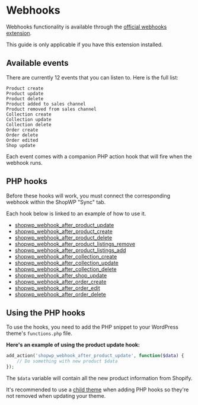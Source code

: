 # Webhooks

Webhooks functionality is available through the [official webhooks extension](https://wpshop.io/extensions/webhooks/).

This guide is only applicable if you have this extension installed.

## Available events

There are currently 12 events that you can listen to. Here is the full list:

```
Product create
Product update
Product delete
Product added to sales channel
Product removed from sales channel
Collection create
Collection update
Collection delete
Order create
Order delete
Order edited
Shop update
```

Each event comes with a companion PHP action hook that will fire when the webhook runs.

## PHP hooks

Before these hooks will work, you must connect the corresponding webhook within the ShopWP "Sync" tab.

Each hook below is linked to an example of how to use it.

- [shopwp_webhook_after_product_update](/php-actions#shopwp_webhook_after_product_update)
- [shopwp_webhook_after_product_create](/php-actions#shopwp_webhook_after_product_create)
- [shopwp_webhook_after_product_delete](/php-actions#shopwp_webhook_after_product_delete)
- [shopwp_webhook_after_product_listings_remove](/php-actions#shopwp_webhook_after_product_listings_remove)
- [shopwp_webhook_after_product_listings_add](/php-actions#shopwp_webhook_after_product_listings_add)
- [shopwp_webhook_after_collection_create](/php-actions#shopwp_webhook_after_collection_create)
- [shopwp_webhook_after_collection_update](/php-actions#shopwp_webhook_after_collection_update)
- [shopwp_webhook_after_collection_delete](/php-actions#shopwp_webhook_after_collection_delete)
- [shopwp_webhook_after_shop_update](/php-actions#shopwp_webhook_after_shop_update)
- [shopwp_webhook_after_order_create](/php-actions#shopwp_webhook_after_order_create)
- [shopwp_webhook_after_order_edit](/php-actions#shopwp_webhook_after_order_edit)
- [shopwp_webhook_after_order_delete](/php-actions#shopwp_webhook_after_order_delete)

## Using the PHP hooks

To use the hooks, you need to add the PHP snippet to your WordPress theme's `functions.php` file.

**Here's an example of using the product update hook:**

```php
add_action('shopwp_webhook_after_product_update', function($data) {
    // Do something with new product $data
});
```

The `$data` variable will contain all the new product information from Shopify.

It's recommended to use a [child theme](https://developer.wordpress.org/themes/advanced-topics/child-themes/) when adding PHP hooks so they're not removed when updating your theme.
